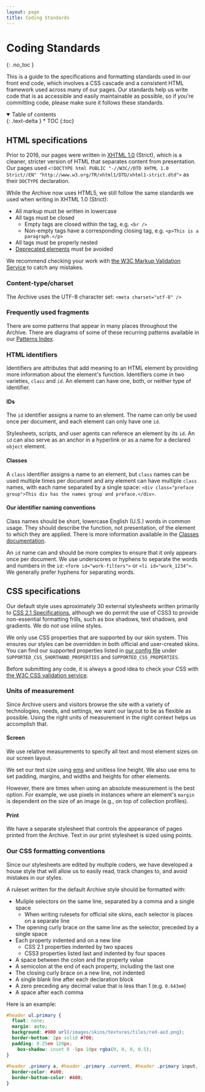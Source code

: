 ```yaml
---
layout: page
title: Coding Standards
---
```

# Coding Standards
{: .no_toc }

This is a guide to the specifications and formatting standards used in our front end code, which involves a CSS cascade and a consistent HTML framework used across many of our pages. Our standards help us write code that is as accessible and easily maintainable as possible, so if you're committing code, please make sure it follows these standards.

<details open markdown="block">
  <summary>
    Table of contents
  </summary>
  {: .text-delta }
* TOC
{:toc}
</details>

## HTML specifications

Prior to 2016, our pages were written in [XHTML 1.0](http://www.w3.org/TR/xhtml1/) (Strict), which is a cleaner, stricter version of HTML that separates content from presentation. Our pages used `<!DOCTYPE html PUBLIC "-//W3C//DTD XHTML 1.0 Strict//EN" "http://www.w3.org/TR/xhtml1/DTD/xhtml1-strict.dtd">` as their `DOCTYPE` declaration.

While the Archive now uses HTML5, we still follow the same standards we used when writing in XHTML 1.0 (Strict):

* All markup must be written in lowercase
* All tags must be closed
  * Empty tags are closed within the tag, e.g. `<br />`
  * Non-empty tags have a corresponding closing tag, e.g. `<p>This is a paragraph.</p>`
* All tags must be properly nested
* [Deprecated elements](https://developer.mozilla.org/en-US/docs/Web/HTML/Reference/Elements#obsolete_and_deprecated_elements) must be avoided

We recommend checking your work with [the W3C Markup Validation Service](https://validator.w3.org) to catch any mistakes.

### Content-type/charset

The Archive uses the UTF-8 character set: `<meta charset="utf-8" />`

### Frequently used fragments

There are some patterns that appear in many places throughout the Archive. There are diagrams of some of these recurring patterns available in our [Patterns Index](/patterns).

### HTML identifiers

Identifiers are attributes that add meaning to an HTML element by providing more information about the element's function. Identifiers come in two varieties, `class` and `id`. An element can have one, both, or neither type of identifier.

#### IDs

The `id` identifier assigns a name to an element. The name can only be used once per document, and each element can only have one `id`.

Stylesheets, scripts, and user agents can referece an element by its `id`. An `id` can also serve as an anchor in a hyperlink or as a name for a declared `object` element.

#### Classes

A `class` identifier assigns a name to an element, but `class` names can be used multiple times per document and any element can have multiple `class` names, with each name separated by a single space: `<div class="preface group">This div has the names group and preface.</div>`.

#### Our identifier naming conventions

Class names should be short, lowercase English (U.S.) words in common usage. They should describe the function, not presentation, of the element to which they are applied. There is more information available in the [Classes documentation](classes).

An `id` name can and should be more complex to ensure that it only appears once per document. We use underscores or hyphens to separate the words and numbers in the `id`: `<form id="work-filters">` or `<li id="work_1234">`. We generally prefer hyphens for separating words.

## CSS specifications

Our default style uses aproximately 30 external stylesheets written primarily to [CSS 2.1 Specifications](https://www.w3.org/TR/CSS2/), although we do permit the use of CSS3 to provide non-essential formatting frills, such as box shadows, text shadows, and gradients. We do not use inline styles.

We only use CSS properties that are supported by our skin system. This ensures our styles can be overridden in both official and user-created skins. You can find our supported properties listed in [our config file](https://github.com/otwcode/otwarchive/blob/master/config/config.yml) under `SUPPORTED_CSS_SHORTHAND_PROPERTIES` and `SUPPORTED_CSS_PROPERTIES`.

Before submitting any code, it is always a good idea to check your CSS with [the W3C CSS validation service](https://jigsaw.w3.org/css-validator/).

### Units of measurement

Since Archive users and visitors browse the site with a variety of technologies, needs, and settings, we want our layout to be as flexible as possible. Using the right units of measurement in the right context helps us accomplish that.

#### Screen

We use relative measurements to specify all text and most element sizes on our screen layout.

We set our text size using [ems](em-scale) and unitless line height. We also use ems to set padding, margins, and widths and heights for other elements.

However, there are times when using an absolute measurement is the best option. For example, we use pixels in instances where an element's `margin` is dependent on the size of an image (e.g., on top of collection profiles).

#### Print

We have a separate stylesheet that controls the appearance of pages printed from the Archive. Text in our print stylesheet is sized using points.

### Our CSS formatting conventions

Since our stylesheets are edited by multiple coders, we have developed a house style that will allow us to easily read, track changes to, and avoid mistakes in our styles.

A ruleset written for the default Archive style should be formatted with:

* Muliple selectors on the same line, separated by a comma and a single space
  * When writing rulesets for official site skins, each selector is places on a separate line
* The opening curly brace on the same line as the selector, preceded by a single space
* Each property indented and on a new line  
  * CSS 2.1 properties indented by two spaces
  * CSS3 properties listed last and indented by four spaces
* A space between the colon and the property value
* A semicolon at the end of each property, including the last one
* The closing curly brace on a new line, not indented
* A single blank line after each declaration block
* A zero preceding any decimal value that is less than 1 (e.g. `0.643em`)
* A space after each comma

Here is an example:

```css
#header ul.primary {
  float: none;
  margin: auto;
  background: #900 url(/images/skins/textures/tiles/red-ao3.png);
  border-bottom: 2px solid #700;
  padding: 0.25em 120px;
    box-shadow: inset 0 -5px 10px rgba(0, 0, 0, 0.5);
}
    
#header .primary a, #header .primary .current, #header .primary input, #header .search input {
  border-color: #a00;
  border-bottom-color: #400;
}
```
